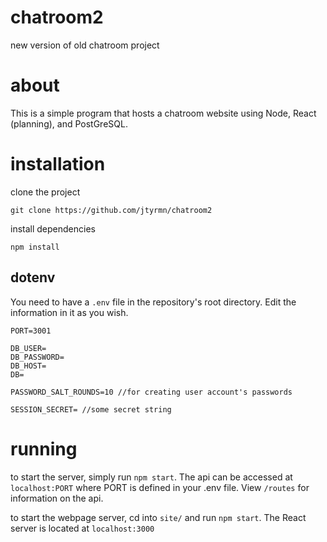 # chatroom2
new version of old chatroom project

# about
This is a simple program that hosts a chatroom website using Node, React (planning), and PostGreSQL.

# installation
clone the project
```
git clone https://github.com/jtyrmn/chatroom2
```

install dependencies
```
npm install
```

## dotenv
You need to have a `.env` file in the repository's root directory. Edit the information in it as you wish.
```
PORT=3001

DB_USER=
DB_PASSWORD=
DB_HOST=
DB=

PASSWORD_SALT_ROUNDS=10 //for creating user account's passwords

SESSION_SECRET= //some secret string
```

# running
to start the server, simply run `npm start`. The api can be accessed at `localhost:PORT` where PORT is defined in your .env file. View `/routes` for information on the api.

to start the webpage server, cd into `site/` and run `npm start`. The React server is located at `localhost:3000`